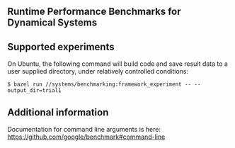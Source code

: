 Runtime Performance Benchmarks for Dynamical Systems
----------------------------------------------------

## Supported experiments

On Ubuntu, the following command will build code and save result data
to a user supplied directory, under relatively controlled conditions:

    $ bazel run //systems/benchmarking:framework_experiment -- --output_dir=trial1

## Additional information

Documentation for command line arguments is here:
https://github.com/google/benchmark#command-line
